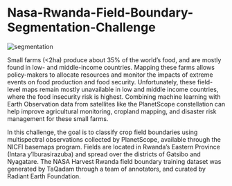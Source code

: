 # Nasa-Rwanda-Field-Boundary-Segmentation-Challenge

![segmentation](https://user-images.githubusercontent.com/98299478/225268039-4fd3174d-8f80-4caf-a7df-c7679ba77047.jpg)


Small farms (<2ha) produce about 35% of the world’s food, and are mostly found in low- and middle-income countries. Mapping these farms allows policy-makers to allocate resources and monitor the impacts of extreme events on food production and food security. Unfortunately, these field-level maps remain mostly unavailable in low and middle income countries, where the food insecurity risk is highest. Combining machine learning with Earth Observation data from satellites like the PlanetScope constellation can help improve agricultural monitoring, cropland mapping, and disaster risk management for these small farms.

In this challenge, the goal is to classify crop field boundaries using multispectral observations collected by PlanetScope, available through the NICFI basemaps program. Fields are located in Rwanda’s Eastern Province (Intara y’lburasirazuba) and spread over the districts of Gatsibo and Nyagatare. The NASA Harvest Rwanda field boundary training dataset was generated by TaQadam through a team of annotators, and curated by Radiant Earth Foundation.
